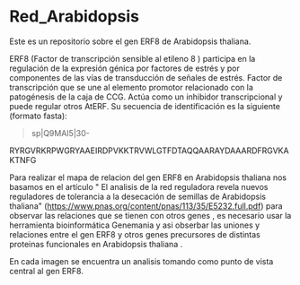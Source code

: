 # Red_Arabidopsis
Este es un repositorio sobre el gen ERF8 de Arabidopsis thaliana.

ERF8 (Factor de transcripción sensible al etileno 8 ) participa en la regulación de la expresión génica por factores de estrés y por componentes de las vías de transducción de señales de estrés. Factor de transcripción que se une al elemento promotor relacionado con la patogénesis de la caja de CCG. Actúa como un inhibidor transcripcional y puede regular otros AtERF. Su secuencia de identificación es la siguiente (formato fasta):
>sp|Q9MAI5|30-

RYRGVRKRPWGRYAAEIRDPVKKTRVWLGTFDTAQQAARAYDAAARDFRGVKAKTNFG

Para realizar el mapa de relacion del gen ERF8 en Arabidopsis thaliana nos basamos en el artículo " El analisis  de la red reguladora  revela nuevos reguladores de tolerancia  a la desecación  de semillas de Arabidopsis thaliana" (https://www.pnas.org/content/pnas/113/35/E5232.full.pdf)  para observar  las relaciones que se tienen con otros genes , es necesario usar la herramienta bioinformática  Genemania y asi obserbar las uniones y relaciones entre el gen ERF8 y otros genes precursores de distintas proteinas funcionales en Arabidopsis thaliana .

En cada imagen se encuentra un analisis tomando como punto de vista central al gen ERF8.
